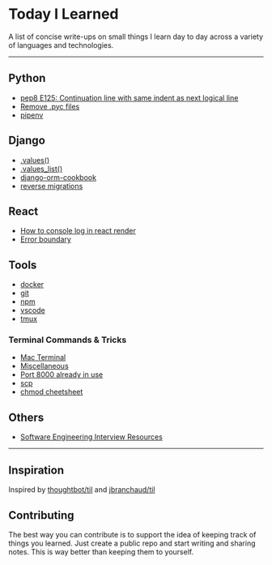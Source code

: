 # Today I Learned
A list of concise write-ups on small things I learn day to day across a
variety of languages and technologies.

---
## Python
- [pep8 E125: Continuation line with same indent as next logical line](python/pep8-e125.md)
- [Remove .pyc files](python/remove-pyc.md)
- [pipenv](python/pipenv.md)

## Django
- [.values()](django/values.md)
- [.values_list()](django/values-list.md)
- [django-orm-cookbook](django/django-orm-cookbook.md)
- [reverse migrations](django/reverse-migrations.md)

## React
- [How to console log in react render](react/console-log.md)
- [Error boundary](react/error-handling.md)

## Tools
- [docker](tools/docker.md)
- [git](tools/git.md)
- [npm](tools/npm.md)
- [vscode](tools/vscode.md)
- [tmux](tools/tmux.md)

### Terminal Commands & Tricks
- [Mac Terminal](tools/mac-terminal.md)
- [Miscellaneous](tools/commandline.md#miscellaneous)
- [Port 8000 already in use](tools/mac-terminal.md#port-8000-already-in-use)
- [scp](tools/commandline.md#scp-command)
- [chmod cheetsheet](tools/commandline.md#chmod-cheetsheet)

## Others
- [Software Engineering Interview Resources](others/interview-resources.md)

---
## Inspiration
Inspired by [thoughtbot/til](https://github.com/thoughtbot/til) and [jbranchaud/til](https://github.com/jbranchaud/til)

## Contributing
The best way you can contribute is to support the idea of keeping track of things you learned. Just create a public repo and start writing and sharing notes. This is way better than keeping them to yourself.
